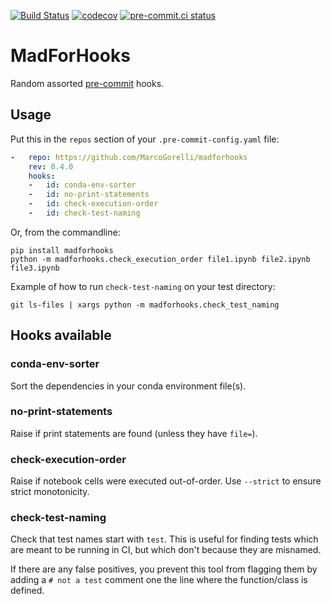 [![Build Status](https://github.com/MarcoGorelli/madforhooks/workflows/tox/badge.svg)](https://github.com/MarcoGorelli/madforhooks/actions?workflow=tox)
[![codecov](https://codecov.io/gh/MarcoGorelli/madforhooks/branch/main/graph/badge.svg?token=KrZeKo2xwD)](https://codecov.io/gh/MarcoGorelli/madforhooks)
[![pre-commit.ci status](https://results.pre-commit.ci/badge/github/MarcoGorelli/madforhooks/main.svg)](https://results.pre-commit.ci/latest/github/MarcoGorelli/madforhooks/main)

# MadForHooks

Random assorted [pre-commit](https://github.com/pre-commit/pre-commit) hooks.

## Usage

Put this in the `repos` section of your `.pre-commit-config.yaml` file:

```yaml
-   repo: https://github.com/MarcoGorelli/madforhooks
    rev: 0.4.0
    hooks:
    -   id: conda-env-sorter
    -   id: no-print-statements
    -   id: check-execution-order
    -   id: check-test-naming
```

Or, from the commandline:

```console
pip install madforhooks
python -m madforhooks.check_execution_order file1.ipynb file2.ipynb file3.ipynb
```

Example of how to run ``check-test-naming`` on your test directory:
```console
git ls-files | xargs python -m madforhooks.check_test_naming
```

## Hooks available

### conda-env-sorter

Sort the dependencies in your conda environment file(s).

### no-print-statements

Raise if print statements are found (unless they have `file=`).

### check-execution-order

Raise if notebook cells were executed out-of-order. Use `--strict` to ensure
strict monotonicity.

### check-test-naming

Check that test names start with `test`. This is useful for finding
tests which are meant to be running in CI, but which don't because they
are misnamed.

If there are any false positives, you prevent this tool from flagging them
by adding a `# not a test` comment one the line where the function/class is
defined.
